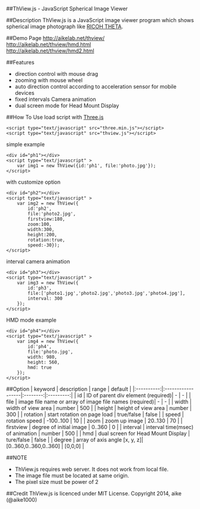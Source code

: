 ##ThView.js - JavaScript Spherical Image Viewer

##Description
ThView.js is a JavaScript image viewer program which shows spherical image photograph like [RICOH THETA](https://theta360.com/en/).

##Demo Page
http://aikelab.net/thview/  
http://aikelab.net/thview/hmd.html  
http://aikelab.net/thview/hmd2.html  

##Features
* direction control with mouse drag
* zooming with mouse wheel
* auto direction control according to acceleration sensor for mobile devices
* fixed intervals Camera animation
* dual screen mode for Head Mount Display

##How To Use
load script with [Three.js](http://threejs.org/)

    <script type="text/javascript" src="three.min.js"></script>
    <script type="text/javascript" src="thview.js"></script>

simple example

    <div id="ph1"></div>
    <script type="text/javascript" >
        var img1 = new ThView({id:'ph1', file:'photo.jpg'});
    </script>

with customize option

    <div id="ph2"></div>
    <script type="text/javascript" >
        var img2 = new ThView({
            id:'ph2',
            file:'photo2.jpg',
            firstview:180,
            zoom:100,
            width:300,
            height:200,
            rotation:true,
            speed:-30});
    </script>

interval camera animation

    <div id="ph3"></div>
    <script type="text/javascript" >
        var img3 = new ThView({
            id:'ph3',
            file:['photo1.jpg','photo2.jpg','photo3.jpg','photo4.jpg'],
            interval: 300
        });
    </script>

HMD mode example

    <div id="ph4"></div>
    <script type="text/javascript" >
        var img4 = new ThView({
            id:'ph4',
            file:'photo.jpg',
            width: 980,
            height: 560,
            hmd: true
        });
    </script>


##Option
| keyword |   description   |  range |  default |
|:----------:|:------------------|:--------:|:---------:|
|  id  |  ID of parent div element (required)|  -   |  -  |
| file  | image file name or array of image file names (required)| - | -  |
| width  | width of view area | number | 500  |
| height  | height of view area | number | 300  |
| rotation  | start rotation on page load | true/false | false  |
| speed    | rotation speed | -100..100 | 10 |
| zoom    | zoom up image | 20..130 | 70 |
| firstview | degree of initial image | 0..360 | 0 |
| interval | interval time(msec) of animation | number | 500 |
| hmd | dual screen for Head Mount Display | ture/false | false |
| degree | array of axis angle [x, y, z]| [0..360,0..360,0..360] | [0,0,0] |

##NOTE
 - ThView.js requires web server. It does not work from local file.
 - The image file must be located at same origin.
 - The pixel size must be power of 2

##Credit
ThView.js is licenced under MIT License. Copyright 2014, aike (@aike1000)

